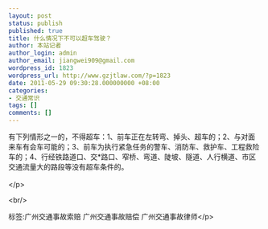 ```yaml
---
layout: post
status: publish
published: true
title: 什么情况下不可以超车驾驶？
author: 本站记者
author_login: admin
author_email: jiangwei909@gmail.com
wordpress_id: 1823
wordpress_url: http://www.gzjtlaw.com/?p=1823
date: 2011-05-29 09:30:28.000000000 +08:00
categories:
- 交通常识
tags: []
comments: []
---
```

<p>有下列情形之一的，不得超车：1、前车正在左转弯、掉头、超车的；2、与对面来车有会车可能的；3、前车为执行紧急任务的警车、消防车、救护车、工程救险车的；4、行经铁路道口、交*路口、窄桥、弯道、陡坡、隧道、人行横道、市区交通流量大的路段等没有超车条件的。 <br><br><&#47;p><br&#47;><p>标签:广州交通事故索赔 广州交通事故赔偿 广州交通事故律师<&#47;p>
